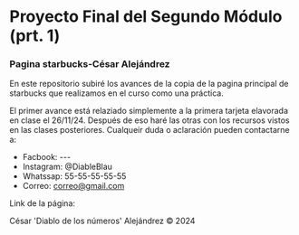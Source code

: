 # Proyecto Final del Segundo Módulo (prt. 1)
### Pagina starbucks-César Alejándrez

En este repositorio subiré los avances de la copia de la pagina principal de starbucks que realizamos en el curso como una práctica.

El primer avance está relaziado simplemente a la primera tarjeta elavorada en clase el 26/11/24. Después de eso haré las otras con los
recursos vistos en las clases posteriores. Cualqueir duda o aclaración pueden contactarne a:

- Facbook: ---
- Instagram: @DiableBlau
- Whatssap: 55-55-55-55-55
- Correo: correo@gmail.com

Link de la página: 

César 'Diablo de los números' Alejándrez &copy; 2024 